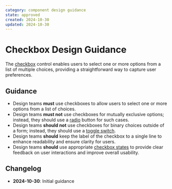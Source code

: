 ```yaml
---
category: component design guidance
state: approved
created: 2024-10-30
updated: 2024-10-30
---
```


# Checkbox Design Guidance

The [checkbox](https://clarity.design/documentation/checkbox) control enables users to select one or more options from a list of multiple choices, providing a straightforward way to capture user preferences.

## Guidance

- Design teams **must** use checkboxes to allow users to select one or more options from a list of choices.
- Design teams **must not** use checkboxes for mutually exclusive options; instead, they should use a [radio](https://clarity.design/documentation/radio) button for such cases.
- Design teams **should not** use checkboxes for binary choices outside of a form; instead, they should use a [toggle switch](https://clarity.design/documentation/toggle-switch).
- Design teams **should** keep the label of the checkbox to a single line to enhance readability and ensure clarity for users.
- Design teams **should** use appropriate [checkbox states](https://clarity.design/documentation/checkbox#states) to provide clear feedback on user interactions and improve overall usability.

## Changelog

- **2024-10-30**: Initial guidance
